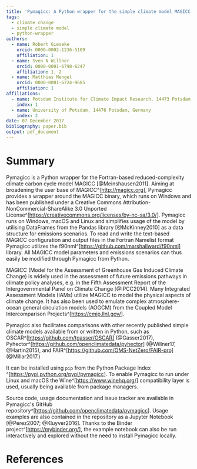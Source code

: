 ```yaml
---
title: 'Pymagicc: A Python wrapper for the simple climate model MAGICC'
tags:
  - climate change
  - simple climate model
  - python-wrapper
authors:
  - name: Robert Gieseke
    orcid: 0000-0002-1236-5109
    affiliation: 1
  - name: Sven N Willner
    orcid: 0000-0001-6798-6247
    affiliation: 1, 2
  - name: Matthias Mengel
    orcid: 0000-0001-6724-9685
    affiliation: 1
affiliations:
  - name: Potsdam Institute for Climate Impact Research, 14473 Potsdam, Germany
    index: 1
  - name: University of Potsdam, 14476 Potsdam, Germany
    index: 2
date: 07 December 2017
bibliography: paper.bib
output: pdf_document
---
```


# Summary

Pymagicc is a Python wrapper for the Fortran-based reduced-complexity climate carbon cycle model MAGICC [@Meinshausen2011].
Aiming at broadening the user base of MAGICC^[http://magicc.org], Pymagicc provides a wrapper around the MAGICC binary, which runs on Windows and has been published under a Creative Commons Attribution-NonCommercial-ShareAlike 3.0 Unported License^[https://creativecommons.org/licenses/by-nc-sa/3.0/].
Pymagicc runs on Windows, macOS and Linux and simplifies usage of the model by utilising DataFrames from the Pandas library [@McKinney2010] as a data structure for emissions scenarios.
To read and write the text-based MAGICC configuration and output files in the Fortran Namelist format Pymagicc utilizes the f90nml^[https://github.com/marshallward/f90nml] library.
All MAGICC model parameters and emissions scenarios can thus easily be modified through Pymagicc from Python.

MAGICC (Model for the Assessment of Greenhouse Gas Induced Climate Change)
is widely used in the assessment of future emissions pathways in climate policy analyses,
e.g. in the Fifth Assessment Report of the
Intergovernmental Panel on Climate Change [@IPCC2014]. Many Integrated Assessment Models (IAMs) utilize
MAGICC to model the physical aspects of climate change.
It has also been used to emulate complex
atmosphere-ocean general circulation models (AOGCM) from the Coupled
Model Intercomparison Projects^[https://cmip.llnl.gov/].

Pymagicc also facilitates comparisons with other recently published simple climate models available from or written in Python, such as OSCAR^[https://github.com/tgasser/OSCAR] (@Gasser2017), Pyhector^[https://github.com/openclimatedata/pyhector] (@Willner17, @Hartin2015), and FAIR^[https://github.com/OMS-NetZero/FAIR-pro] (@Millar2017.)

It can be installed using `pip` from the Python Package Index ^[<https://pypi.python.org/pypi/pymagicc>].
To enable Pymagicc to run under Linux and macOS the Wine^[https://www.winehq.org/] compatibility layer is used, usually being available from package managers.

Source code, usage documentation and issue tracker are available in Pymagicc's GitHub
repository^[<https://github.com/openclimatedata/pymagicc>].
Usage examples are also contained in the repository as a Jupyter Notebook [@Perez2007; @Kluyver2016]. Thanks to the Binder project^[<https://mybinder.org/>], the example
notebook can also be run interactively and explored without the need to install Pymagicc locally.

# References

